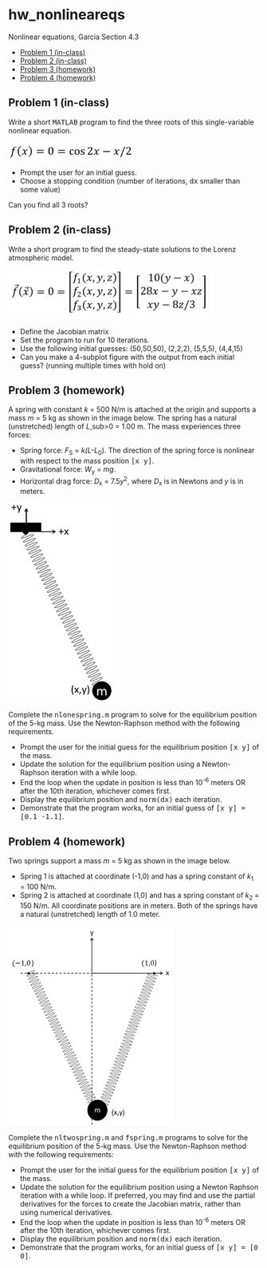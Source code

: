 # hw_nonlineareqs
Nonlinear equations, Garcia Section 4.3

<div>
  
*   [Problem 1 (in-class)](#2)
*   [Problem 2 (in-class)](#3)
*   [Problem 3 (homework)](#4)
*   [Problem 4 (homework)](#5)

</div>

## Problem 1 (in-class)<a name="2"></a>
Write a short <tt>MATLAB</tt> program to find the three roots of this single-variable nonlinear equation. 

<img src="NLeq1.PNG" width="250">

 *  Prompt the user for an initial guess.  
 *  Choose a stopping condition (number of iterations, <tt>dx</tt> smaller than some value)
 
Can you find all 3 roots? 

## Problem 2 (in-class)<a name="3"></a>
Write a short program to find the steady-state solutions to the Lorenz atmospheric model.

<img src="NLeq2.PNG" height="100">

 *  Define the Jacobian matrix
 *  Set the program to run for 10 iterations.
 *  Use the following initial guesses: (50,50,50), (2,2,2), (5,5,5), (4,4,15)
 *  Can you make a 4-subplot figure with the output from each initial guess? (running multiple times with hold on)

## Problem 3 (homework)<a name="4"></a>
A spring with constant *k* = 500 N/m is attached at the origin and supports a mass *m* = 5 kg as shown in the image below. The spring has a natural (unstretched) length of *L*,sub>0</sub> = 1.00 m. The mass experiences three forces:
 * Spring force: *F*<sub>S</sub> = *k(L-L*<sub>0</sub>).  The direction of the spring force is nonlinear with respect to the mass position <tt>[x y]</tt>. 
 * Gravitational force: *W*<sub>y</sub> = *mg*.
 * Horizontal drag force: *D*<sub>x</sub> = 7.5*y*<sup>2</sup>, where *D*<sub>x</sub> is in Newtons and *y* is in meters.

<img src="NLspring1.png" height="400">

Complete the <tt>nlonespring.m</tt> program to solve for the equilibrium position of the 5-kg mass. Use the Newton-Raphson method with the following requirements.
 *  Prompt the user for the initial guess for the equilibrium position <tt>[x y]</tt> of the mass.
 *  Update the solution for the equilibrium position using a Newton-Raphson iteration with a while loop.
 *  End the loop when the update in position is less than 10<sup>-6</sup> meters OR after the 10th iteration, whichever comes first.
 *  Display the equilibrium position and <tt>norm(dx)</tt> each iteration.
 *  Demonstrate that the program works, for an initial guess of <tt>[x y] = [0.1 -1.1]</tt>.

## Problem 4 (homework)<a name="5"></a>
Two springs support a mass *m* = 5 kg as shown in the image below. 
 *  Spring 1 is attached at coordinate (-1,0) and has a spring constant of *k*<sub>1</sub> = 100 N/m.
 *  Spring 2 is attached at coordinate (1,0) and has a spring constant of *k*<sub>2</sub> = 150 N/m. 
All coordinate positions are in meters. Both of the springs have a natural (unstretched) length of 1.0 meter.   

<img src="NLspring2.png" height="400">

Complete the <tt>nltwospring.m</tt> and <tt>fspring.m</tt> programs to solve for the equilibrium position of the 5-kg mass.  Use the Newton-Raphson method with the following requirements:
 *  Prompt the user for the initial guess for the equilibrium position <tt>[x y]</tt> of the mass.
 *  Update the solution for the equilibrium position using a Newton Raphson iteration with a while loop. If preferred, you may find and use the partial derivatives for the forces to create the Jacobian matrix, rather than using numerical derivatives.
 *  End the loop when the update in position is less than 10<sup>-6</sup> meters OR after the 10th iteration, whichever comes first.
 *  Display the equilibrium position and <tt>norm(dx)</tt> each iteration.
 *  Demonstrate that the program works, for an initial guess of <tt>[x y] = [0 0]</tt>.
